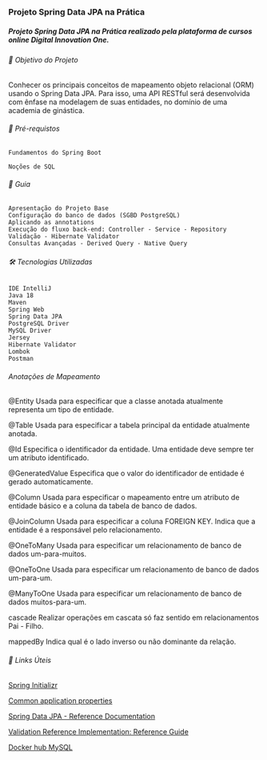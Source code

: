 ### Projeto Spring Data JPA na Prática

##### Projeto Spring Data JPA na Prática realizado pela plataforma de cursos online Digital Innovation One.

###### 🎯 Objetivo do Projeto

Conhecer os principais conceitos de mapeamento objeto relacional (ORM) usando o Spring Data JPA. Para isso, uma API RESTful será desenvolvida com ênfase na modelagem de suas entidades, no domínio de uma academia de ginástica.

###### 🛑 Pré-requistos

    Fundamentos do Spring Boot
    
    Noções de SQL

###### 🚦 Guia

    Apresentação do Projeto Base
    Configuração do banco de dados (SGBD PostgreSQL)
    Aplicando as annotations
    Execução do fluxo back-end: Controller - Service - Repository
    Validação - Hibernate Validator
    Consultas Avançadas - Derived Query - Native Query

###### 🛠 Tecnologias Utilizadas

    IDE IntelliJ
    Java 18
    Maven
    Spring Web
    Spring Data JPA
    PostgreSQL Driver
    MySQL Driver
    Jersey
    Hibernate Validator
    Lombok
    Postman

###### Anotações de Mapeamento

@Entity Usada para especificar que a classe anotada atualmente representa um tipo de entidade.

@Table Usada para especificar a tabela principal da entidade atualmente anotada.

@Id Especifica o identificador da entidade. Uma entidade deve sempre ter um atributo identificado.

@GeneratedValue Especifica que o valor do identificador de entidade é gerado automaticamente.

@Column Usada para especificar o mapeamento entre um atributo de entidade básico e a coluna da tabela de banco de dados.

@JoinColumn Usada para especificar a coluna FOREIGN KEY. Indica que a entidade é a responsável pelo relacionamento.

@OneToMany Usada para especificar um relacionamento de banco de dados um-para-muitos.

@OneToOne Usada para especificar um relacionamento de banco de dados um-para-um.

@ManyToOne Usada para especificar um relacionamento de banco de dados muitos-para-um.

cascade Realizar operações em cascata só faz sentido em relacionamentos Pai - Filho.

mappedBy Indica qual é o lado inverso ou não dominante da relação.

###### 🔗 Links Úteis

[Spring Initializr](https://start.spring.io/#!type=maven-project&language=java&platformVersion=2.7.0&packaging=jar&jvmVersion=17&groupId=br.com.DioProjetoJPA&artifactId=spring-boot-com-mysql&name=spring-boot-com-mysql&description=Projeto%20Spring%20Data%20JPA%20na%20Pr%C3%A1tica&packageName=br.com.DioProjetoJPA.spring-boot-com-mysql&dependencies=web,data-jpa,postgresql,validation,lombok,jersey,mysql)

[Common application properties](https://docs.spring.io/spring-boot/docs/2.0.x/reference/html/common-application-properties.html)

[Spring Data JPA - Reference Documentation](https://docs.spring.io/spring-data/jpa/docs/current/reference/html/#jpa.repositories)

[Validation Reference Implementation: Reference Guide](https://docs.jboss.org/hibernate/stable/validator/reference/en-US/html_single/#validator-gettingstarted)

[Docker hub MySQL](https://hub.docker.com/_/mysql)

